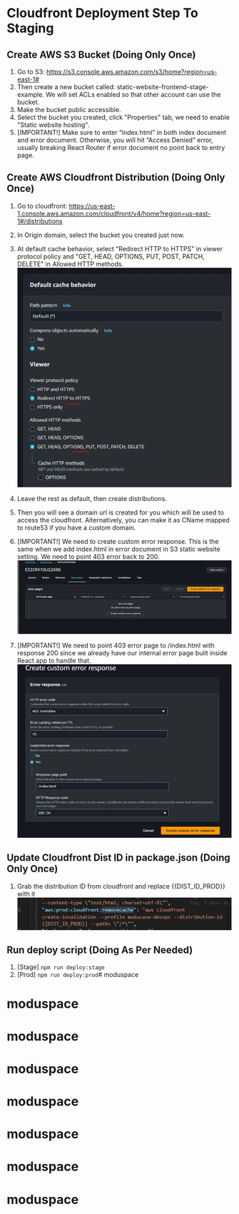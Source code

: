 # Cloudfront Deployment Step To Staging

## Create AWS S3 Bucket (Doing Only Once)
1. Go to S3: https://s3.console.aws.amazon.com/s3/home?region=us-east-1#
2. Then create a new bucket called: static-website-frontend-stage-example. We will set ACLs enabled so that other account can use the bucket.
3. Make the bucket public accessible.
4. Select the bucket you created, click "Properties" tab, we need to enable "Static website hosting".
5. [IMPORTANT!] Make sure to enter “index.html” in both index document and error document. Otherwise, you will hit “Access Denied” error, usually breaking React Router if error document no point back to entry page.

## Create AWS Cloudfront Distribution (Doing Only Once)
1. Go to cloudfront: https://us-east-1.console.aws.amazon.com/cloudfront/v4/home?region=us-east-1#/distributions
2. In Origin domain, select the bucket you created just now.
3. At default cache behavior, select "Redirect HTTP to HTTPS" in viewer protocol policy and "GET, HEAD, OPTIONS, PUT, POST, PATCH, DELETE" in Allowed HTTP methods.
![Alt text](docs/img/cache.png)
4. Leave the rest as default, then create distributions.
5. Then you will see a domain url is created for you which will be used to access the cloudfront. Alternatively, you can make it as CName mapped to route53 if you have a custom domain.

6. [IMPORTANT!] We need to create custom error response. This is the same when we add index.html in error document in S3 static website setting. We need to point 403 error back to 200.
![Alt text](docs/img/cdnerr1.png)

7. [IMPORTANT!] We need to point 403 error page to /index.html with response 200 since we already have our internal error page built inside React app to handle that.
![Alt text](docs/img/cdnerr2.png)

## Update Cloudfront Dist ID in package.json (Doing Only Once)
1. Grab the distribution ID from cloudfront and replace {{DIST_ID_PROD}} with it
![Alt text](docs/img/package.png)

## Run deploy script (Doing As Per Needed)
1. [Stage] `npm run deploy:stage`
2. [Prod] `npm run deploy:prod`# moduspace
# moduspace
# moduspace
# moduspace
# moduspace
# moduspace
# moduspace
# moduspace
